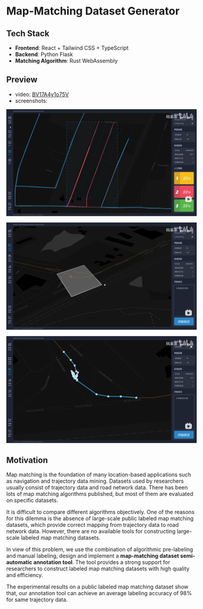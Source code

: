 # Map-Matching Dataset Generator

## Tech Stack

- **Frontend**: React + Tailwind CSS + TypeScript
- **Backend**: Python Flask
- **Matching Algorithm**: Rust WebAssembly

## Preview

- video: [BV17A4y1o75V](https://www.bilibili.com/video/BV17A4y1o75V)
- screenshots:

![check](assets/check.png)

![drag](assets/drag.png)

![rematch](assets/rematch.png)

## Motivation

Map matching is the foundation of many location-based applications such as navigation and trajectory data mining. Datasets used by researchers usually consist of trajectory data and road network data. There has been lots of map matching algorithms published, but most of them are evaluated on specific datasets.

It is difficult to compare different algorithms objectively. One of the reasons for this dilemma is the absence of large-scale public labeled map matching datasets, which provide correct mapping from trajectory data to road network data. However, there are no available tools for constructing large-scale labeled map matching datasets.

In view of this problem, we use the combination of algorithmic pre-labeling and manual labeling, design and implement a **map-matching dataset semi-automatic annotation tool**. The tool provides a strong support for researchers to construct labeled map matching datasets with high quality and efficiency.

The experimental results on a public labeled map matching dataset show that, our annotation tool can achieve an average labeling accuracy of 98% for same trajectory data.
